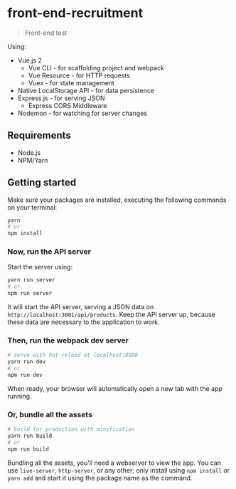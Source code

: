# front-end-recruitment

> Front-end test

Using:
- Vue.js 2
	- Vue CLI - for scaffolding project and webpack
	- Vue Resource - for HTTP requests
	- Vuex - for state management
- Native LocalStorage API - for data persistence
- Express.js - for serving JSON
	- Express CORS Middleware
- Nodemon - for watching for server changes

## Requirements

- Node.js
- NPM/Yarn

## Getting started

Make sure your packages are installed, executing the following commands on your terminal:
``` bash
yarn
# or
npm install
```

### Now, run the API server

Start the server using:
``` bash
yarn run server
# or
npm run server
```
It will start the API server, serving a JSON data on `http://localhost:3001/api/products`. Keep the API server up, because these data are necessary to the application to work.

### Then, run the webpack dev server

``` bash
# serve with hot reload at localhost:8080
yarn run dev
# or
npm run dev
```
When ready, your browser will automatically open a new tab with the app running.

### Or, bundle all the assets

``` bash
# build for production with minification
yarn run build
# or
npm run build
```
Bundling all the assets, you'll need a webserver to view the app. You can use `live-server`, `http-server`, or any other; only install using `npm install` or `yarn add` and start it using the package name as the command.
